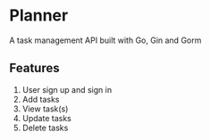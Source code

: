 # Planner

A task management API built with Go, Gin and Gorm

## Features
1. User sign up and sign in
2. Add tasks
3. View task(s)
4. Update tasks
5. Delete tasks